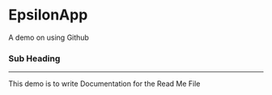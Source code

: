 # EpsilonApp
A demo on using Github
### Sub Heading
<hr>
This demo is to write Documentation for the Read Me File
